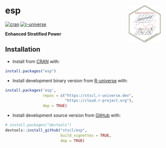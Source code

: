 
<!-- README.md is generated from README.Rmd. Please edit that file -->

# esp <img src="man/figures/logo.png" align="right" height="120"/>

<!-- badges: start -->

[![cran](https://www.r-pkg.org/badges/version/esp)](https://CRAN.R-project.org/package=esp)
[![r-universe](https://stscl.r-universe.dev/badges/esp?color=cyan)](https://stscl.r-universe.dev/esp)
<!-- badges: end -->

**Enhanced Stratified Power**

## Installation

- Install from [CRAN](https://CRAN.R-project.org/package=esp) with:

``` r
install.packages("esp")
```

- Install development binary version from
  [R-universe](https://stscl.r-universe.dev/esp) with:

``` r
install.packages('esp',
                 repos = c("https://stscl.r-universe.dev",
                           "https://cloud.r-project.org"),
                 dep = TRUE)
```

- Install development source version from
  [GitHub](https://github.com/stscl/esp) with:

``` r
# install.packages("devtools")
devtools::install_github("stscl/esp",
                         build_vignettes = TRUE,
                         dep = TRUE)
```
